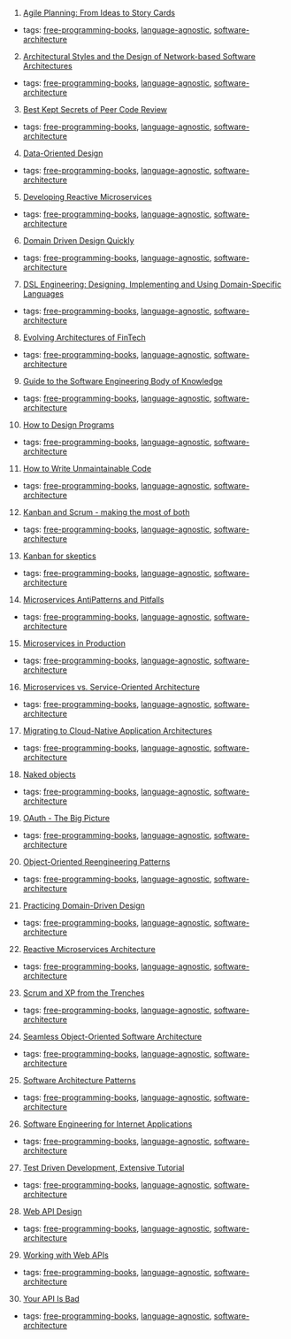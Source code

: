 1. [Agile Planning: From Ideas to Story Cards](https://launchschool.com/books/agile_planning)
  * tags: [free-programming-books](tags/free-programming-books.md), [language-agnostic](tags/language-agnostic.md), [software-architecture](tags/software-architecture.md)
2. [Architectural Styles and the Design of Network-based Software Architectures](http://www.ics.uci.edu/~fielding/pubs/dissertation/top.htm)
  * tags: [free-programming-books](tags/free-programming-books.md), [language-agnostic](tags/language-agnostic.md), [software-architecture](tags/software-architecture.md)
3. [Best Kept Secrets of Peer Code Review](http://smartbear.com/lp/ebook/collaborator/secrets-of-peer-code-review/)
  * tags: [free-programming-books](tags/free-programming-books.md), [language-agnostic](tags/language-agnostic.md), [software-architecture](tags/software-architecture.md)
4. [Data-Oriented Design](http://www.dataorienteddesign.com/dodmain/dodmain.html)
  * tags: [free-programming-books](tags/free-programming-books.md), [language-agnostic](tags/language-agnostic.md), [software-architecture](tags/software-architecture.md)
5. [Developing Reactive Microservices](https://info.lightbend.com/COLL-20XX-Developing-Reactive-Microservices_Landing-Page.html)
  * tags: [free-programming-books](tags/free-programming-books.md), [language-agnostic](tags/language-agnostic.md), [software-architecture](tags/software-architecture.md)
6. [Domain Driven Design Quickly](http://www.infoq.com/minibooks/domain-driven-design-quickly)
  * tags: [free-programming-books](tags/free-programming-books.md), [language-agnostic](tags/language-agnostic.md), [software-architecture](tags/software-architecture.md)
7. [DSL Engineering: Designing, Implementing and Using Domain-Specific Languages](http://dslbook.org)
  * tags: [free-programming-books](tags/free-programming-books.md), [language-agnostic](tags/language-agnostic.md), [software-architecture](tags/software-architecture.md)
8. [Evolving Architectures of FinTech](http://www.oreilly.com/programming/free/evolving-architectures-of-fintech.csp)
  * tags: [free-programming-books](tags/free-programming-books.md), [language-agnostic](tags/language-agnostic.md), [software-architecture](tags/software-architecture.md)
9. [Guide to the Software Engineering Body of Knowledge](http://www.computer.org/portal/web/swebok)
  * tags: [free-programming-books](tags/free-programming-books.md), [language-agnostic](tags/language-agnostic.md), [software-architecture](tags/software-architecture.md)
10. [How to Design Programs](http://www.htdp.org)
  * tags: [free-programming-books](tags/free-programming-books.md), [language-agnostic](tags/language-agnostic.md), [software-architecture](tags/software-architecture.md)
11. [How to Write Unmaintainable Code](http://mindprod.com/jgloss/unmain.html)
  * tags: [free-programming-books](tags/free-programming-books.md), [language-agnostic](tags/language-agnostic.md), [software-architecture](tags/software-architecture.md)
12. [Kanban and Scrum - making the most of both](http://www.infoq.com/minibooks/kanban-scrum-minibook)
  * tags: [free-programming-books](tags/free-programming-books.md), [language-agnostic](tags/language-agnostic.md), [software-architecture](tags/software-architecture.md)
13. [Kanban for skeptics](https://leanpub.com/kanbanforskeptics)
  * tags: [free-programming-books](tags/free-programming-books.md), [language-agnostic](tags/language-agnostic.md), [software-architecture](tags/software-architecture.md)
14. [Microservices AntiPatterns and Pitfalls](http://www.oreilly.com/programming/free/microservices-antipatterns-and-pitfalls.csp)
  * tags: [free-programming-books](tags/free-programming-books.md), [language-agnostic](tags/language-agnostic.md), [software-architecture](tags/software-architecture.md)
15. [Microservices in Production](http://www.oreilly.com/programming/free/microservices-in-production.csp)
  * tags: [free-programming-books](tags/free-programming-books.md), [language-agnostic](tags/language-agnostic.md), [software-architecture](tags/software-architecture.md)
16. [Microservices vs. Service-Oriented Architecture](http://www.oreilly.com/programming/free/microservices-vs-service-oriented-architecture.csp)
  * tags: [free-programming-books](tags/free-programming-books.md), [language-agnostic](tags/language-agnostic.md), [software-architecture](tags/software-architecture.md)
17. [Migrating to Cloud-Native Application Architectures](http://www.oreilly.com/programming/free/migrating-cloud-native-application-architectures.csp)
  * tags: [free-programming-books](tags/free-programming-books.md), [language-agnostic](tags/language-agnostic.md), [software-architecture](tags/software-architecture.md)
18. [Naked objects](http://downloads.nakedobjects.net/resources/Pawson%20thesis.pdf)
  * tags: [free-programming-books](tags/free-programming-books.md), [language-agnostic](tags/language-agnostic.md), [software-architecture](tags/software-architecture.md)
19. [OAuth - The Big Picture](https://pages.apigee.com/oauth-big-picture-ebook.html)
  * tags: [free-programming-books](tags/free-programming-books.md), [language-agnostic](tags/language-agnostic.md), [software-architecture](tags/software-architecture.md)
20. [Object-Oriented Reengineering Patterns](http://scg.unibe.ch/download/oorp/)
  * tags: [free-programming-books](tags/free-programming-books.md), [language-agnostic](tags/language-agnostic.md), [software-architecture](tags/software-architecture.md)
21. [Practicing Domain-Driven Design](https://leanpub.com/Practicing-DDD)
  * tags: [free-programming-books](tags/free-programming-books.md), [language-agnostic](tags/language-agnostic.md), [software-architecture](tags/software-architecture.md)
22. [Reactive Microservices Architecture](http://www.oreilly.com/programming/free/reactive-microservices-architecture-orm.csp)
  * tags: [free-programming-books](tags/free-programming-books.md), [language-agnostic](tags/language-agnostic.md), [software-architecture](tags/software-architecture.md)
23. [Scrum and XP from the Trenches](http://www.infoq.com/minibooks/scrum-xp-from-the-trenches-2)
  * tags: [free-programming-books](tags/free-programming-books.md), [language-agnostic](tags/language-agnostic.md), [software-architecture](tags/software-architecture.md)
24. [Seamless Object-Oriented Software Architecture](http://www.bon-method.com/book_print_a4.pdf)
  * tags: [free-programming-books](tags/free-programming-books.md), [language-agnostic](tags/language-agnostic.md), [software-architecture](tags/software-architecture.md)
25. [Software Architecture Patterns](http://www.oreilly.com/programming/free/software-architecture-patterns.csp)
  * tags: [free-programming-books](tags/free-programming-books.md), [language-agnostic](tags/language-agnostic.md), [software-architecture](tags/software-architecture.md)
26. [Software Engineering for Internet Applications](http://philip.greenspun.com/seia/)
  * tags: [free-programming-books](tags/free-programming-books.md), [language-agnostic](tags/language-agnostic.md), [software-architecture](tags/software-architecture.md)
27. [Test Driven Development, Extensive Tutorial](https://github.com/grzesiek-galezowski/tdd-ebook)
  * tags: [free-programming-books](tags/free-programming-books.md), [language-agnostic](tags/language-agnostic.md), [software-architecture](tags/software-architecture.md)
28. [Web API Design](http://apigee.com/about/blog/technology/announcement-free-ebook-web-api-design)
  * tags: [free-programming-books](tags/free-programming-books.md), [language-agnostic](tags/language-agnostic.md), [software-architecture](tags/software-architecture.md)
29. [Working with Web APIs](https://launchschool.com/books/working_with_apis)
  * tags: [free-programming-books](tags/free-programming-books.md), [language-agnostic](tags/language-agnostic.md), [software-architecture](tags/software-architecture.md)
30. [Your API Is Bad](https://leanpub.com/yourapiisbad)
  * tags: [free-programming-books](tags/free-programming-books.md), [language-agnostic](tags/language-agnostic.md), [software-architecture](tags/software-architecture.md)
